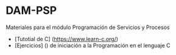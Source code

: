 # DAM-PSP
Materiales para el módulo Programación de Servicios y Procesos


* [Tutotial de C] (https://www.learn-c.org/)
* [Ejercicios] () de iniciación a la Programación en el lenguaje C
